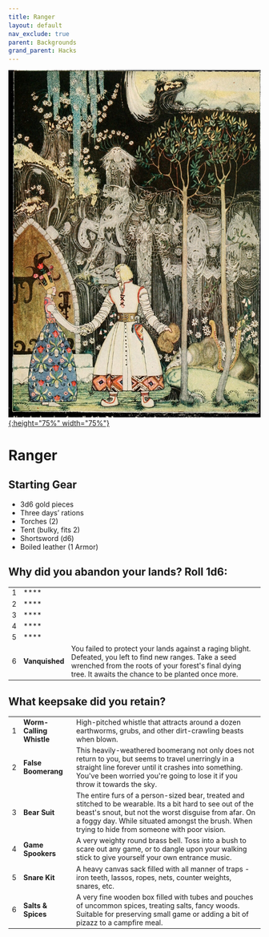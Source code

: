 ```yaml
---
title: Ranger
layout: default
nav_exclude: true
parent: Backgrounds
grand_parent: Hacks
---
```


[![Alt text](/img/backgrounds/ranger.jpg "East of the Sun and West of the Moon, illustrated by Kay Nielsen"){:height="75%" width="75%"}](/img/backgrounds/ranger.jpg)

# Ranger

## Starting Gear

- 3d6 gold pieces
- Three days’ rations
- Torches (2)
- Tent (bulky, fits 2)
- Shortsword (d6)
- Boiled leather (1 Armor)

## Why did you abandon your lands? Roll 1d6:


|      |      |      |
| ---- | ---- | ---- |
| 1    |**** |      |
| 2    |**** |      |
| 3    |**** |      |
| 4    |**** |      |
| 5    |**** |      |
| 6    |**Vanquished**| You failed to protect your lands against a raging blight. Defeated, you left to find new ranges. Take a seed wrenched from the roots of your forest's final dying tree. It awaits the chance to be planted once more.|     

## What keepsake did you retain?

|      |                          |                                                              |
| ---- | ------------------------ | ------------------------------------------------------------ |
| 1    | **Worm-Calling Whistle** | High-pitched whistle that attracts around a dozen earthworms, grubs, and other dirt-crawling beasts when blown. |
| 2    | **False Boomerang**      | This heavily-weathered boomerang not only does not return to you, but seems to travel unerringly in a straight line forever until it crashes into something. You've been worried you're going to lose it if you throw it towards the sky. |
| 3    | **Bear Suit**            | The entire furs of a person-sized bear, treated and stitched to be wearable. Its a bit hard to see out of the beast's snout, but not the worst disguise from afar. On a foggy day. While situated amongst the brush. When trying to hide from someone with poor vision. |
| 4    | **Game Spookers**        | A very weighty round brass bell. Toss into a bush to scare out any game, or to dangle upon your walking stick to give yourself your own entrance music. |
| 5    | **Snare Kit**            | A heavy canvas sack filled with all manner of traps - iron teeth, lassos, ropes, nets, counter weights, snares, etc. |
| 6    | **Salts & Spices**       | A very fine wooden box filled with tubes and pouches of uncommon spices, treating salts, fancy woods. Suitable for preserving small game or adding a bit of pizazz to a campfire meal. |
